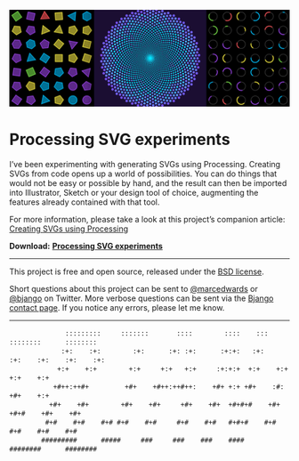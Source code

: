 ![](Help/images/hero.png)

# Processing SVG experiments

I’ve been experimenting with generating SVGs using Processing. Creating SVGs from code opens up a world of possibilities. You can do things that would not be easy or possible by hand, and the result can then be imported into Illustrator, Sketch or your design tool of choice, augmenting the features already contained with that tool.

For more information, please take a look at this project’s companion article: [Creating SVGs using Processing](https://bjango.com/articles/processingsvg/)

**Download:** **[Processing SVG experiments](https://github.com/bjango/Processing-SVG-experiments/archive/master.zip)**

-----

This project is free and open source, released under the [BSD license](https://github.com/bjango/Processing-SVG-experiments/blob/master/Help/License.md).

Short questions about this project can be sent to [@marcedwards](https://twitter.com/marcedwards) or [@bjango](https://twitter.com/bjango) on Twitter. More verbose questions can be sent via the [Bjango contact page](https://bjango.com/contact/). If you notice any errors, please let me know.

-----

```
              :::::::::     :::::::       ::::        ::::    :::     ::::::::      :::::::: 
             :+:    :+:        :+:      :+: :+:      :+:+:   :+:    :+:    :+:    :+:    :+: 
            +:+    +:+        +:+     +:+   +:+     :+:+:+  +:+    +:+           +:+    +:+  
           +#++:++#+         +#+    +#++:++#++:    +#+ +:+ +#+    :#:           +#+    +:+   
          +#+    +#+        +#+    +#+     +#+    +#+  +#+#+#    +#+   +#+#    +#+    +#+    
         #+#    #+#    #+# #+#    #+#     #+#    #+#   #+#+#    #+#    #+#    #+#    #+#     
        #########      #####     ###     ###    ###    ####     ########      ######## 
```
